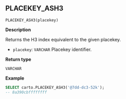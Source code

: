 ## PLACEKEY_ASH3

```sql:signature
PLACEKEY_ASH3(placekey)
```

**Description**

Returns the H3 index equivalent to the given placekey.

* `placekey`: `VARCHAR` Placekey identifier.

**Return type**

`VARCHAR`

**Example**

```sql
SELECT carto.PLACEKEY_ASH3('@7dd-dc3-52k');
-- 8a390cbffffffff
```
